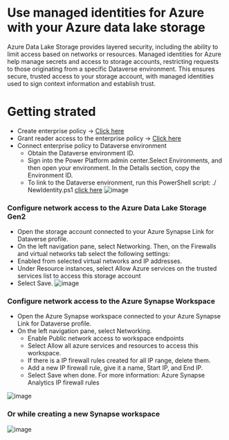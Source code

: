 # Use managed identities for Azure with your Azure data lake storage
Azure Data Lake Storage provides layered security, including the ability to limit access based on networks or resources. Managed identities for Azure help manage secrets and access to storage accounts, restricting requests to those originating from a specific Dataverse environment. This ensures secure, trusted access to your storage account, with managed identities used to sign context information and establish trust.

# Getting strated

- Create enterprise policy &rarr; [Click here](https://github.com/microsoft/powercat-automation-kit/blob/Flow-byodl/AutomationKit_Flow_BYODL/Control%20Center/Flow%20Monitoring/Flow%20Monitoring%20with%20Azure%20Synapse%20link/Synapse-with-managed-identity-azure-template/CreateIdentityEnterprisePolicy.ps1) 
- Grant reader access to the enterprise policy &rarr; [Click here](https://github.com/microsoft/powercat-automation-kit/blob/Flow-byodl/AutomationKit_Flow_BYODL/Control%20Center/Flow%20Monitoring/Flow%20Monitoring%20with%20Azure%20Synapse%20link/Synapse-with-managed-identity-azure-template/Grant-ReaderAccess.ps1) 
- Connect enterprise policy to Dataverse environment
  - Obtain the Dataverse environment ID.
  - Sign into the Power Platform admin center.Select Environments, and then open your environment. In the Details section, copy the Environment ID.
  - To link to the Dataverse environment, run this PowerShell script: ./ NewIdentity.ps1 [click here](https://github.com/microsoft/powercat-automation-kit/blob/Flow-byodl/AutomationKit_Flow_BYODL/Control%20Center/Flow%20Monitoring/Flow%20Monitoring%20with%20Azure%20Synapse%20link/Synapse-with-managed-identity-azure-template/NewIdentity.ps1)
![image](https://user-images.githubusercontent.com/29349597/232248283-27c05d8e-4553-4771-800f-60754f3a2317.png)

### Configure network access to the Azure Data Lake Storage Gen2

- Open the storage account connected to your Azure Synapse Link for Dataverse profile.
- On the left navigation pane, select Networking. Then, on the Firewalls and virtual networks tab select the following settings:
- Enabled from selected virtual networks and IP addresses.
- Under Resource instances, select Allow Azure services on the trusted services list to access this storage account
- Select Save.
![image](https://user-images.githubusercontent.com/29349597/232248314-a6e3a007-c76c-420e-8eef-aaa65de924f6.png)

### Configure network access to the Azure Synapse Workspace
- Open the Azure Synapse workspace connected to your Azure Synapse Link for Dataverse profile.
 - On the left navigation pane, select Networking.
    - Enable Public network access to workspace endpoints
    - Select Allow all azure services and resources to access this workspace.
    - If there is a IP firewall rules created for all IP range, delete them.
    - Add a new IP firewall rule, give it a name, Start IP, and End IP.
    - Select Save when done. For more information: Azure Synapse Analytics IP firewall rules

![image](https://user-images.githubusercontent.com/29349597/232248437-4d7b95e0-85c0-4c99-ba70-3f80c43ccfe4.png)

### Or while creating a new Synapse workspace 
![image](https://user-images.githubusercontent.com/29349597/232248435-fdeb4a21-462f-4256-8ab9-37e24618a693.png)



